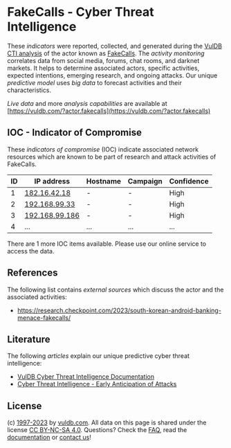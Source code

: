 # FakeCalls - Cyber Threat Intelligence

These _indicators_ were reported, collected, and generated during the [VulDB CTI analysis](https://vuldb.com/?kb.cti) of the actor known as [FakeCalls](https://vuldb.com/?actor.fakecalls). The _activity monitoring_ correlates data from social media, forums, chat rooms, and darknet markets. It helps to determine associated actors, specific activities, expected intentions, emerging research, and ongoing attacks. Our unique _predictive model_ uses _big data_ to forecast activities and their characteristics.

_Live data_ and more _analysis capabilities_ are available at [https://vuldb.com/?actor.fakecalls](https://vuldb.com/?actor.fakecalls)

## IOC - Indicator of Compromise

These _indicators of compromise_ (IOC) indicate associated network resources which are known to be part of research and attack activities of FakeCalls.

ID | IP address | Hostname | Campaign | Confidence
-- | ---------- | -------- | -------- | ----------
1 | [182.16.42.18](https://vuldb.com/?ip.182.16.42.18) | - | - | High
2 | [192.168.99.33](https://vuldb.com/?ip.192.168.99.33) | - | - | High
3 | [192.168.99.186](https://vuldb.com/?ip.192.168.99.186) | - | - | High
4 | ... | ... | ... | ...

There are 1 more IOC items available. Please use our online service to access the data.

## References

The following list contains _external sources_ which discuss the actor and the associated activities:

* https://research.checkpoint.com/2023/south-korean-android-banking-menace-fakecalls/

## Literature

The following _articles_ explain our unique predictive cyber threat intelligence:

* [VulDB Cyber Threat Intelligence Documentation](https://vuldb.com/?kb.cti)
* [Cyber Threat Intelligence - Early Anticipation of Attacks](https://www.scip.ch/en/?labs.20201022)

## License

(c) [1997-2023](https://vuldb.com/?kb.changelog) by [vuldb.com](https://vuldb.com/?kb.about). All data on this page is shared under the license [CC BY-NC-SA 4.0](https://creativecommons.org/licenses/by-nc-sa/4.0/). Questions? Check the [FAQ](https://vuldb.com/?kb.faq), read the [documentation](https://vuldb.com/?kb) or [contact us](https://vuldb.com/?contact)!

